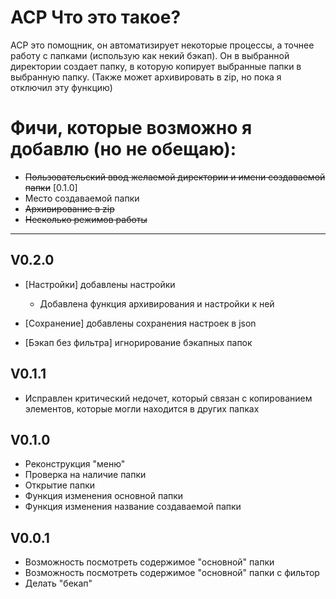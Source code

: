 # ACP Что это такое? 
ACP это помощник, он автоматизирует некоторые процессы, а точнее работу с папками (использую как некий бэкап). 
Он в выбранной директории создает папку, в которую копирует выбранные папки в выбранную папку. (Также может архивировать в zip, но пока я отключил эту функцию)


# Фичи, которые возможно я добавлю (но не обещаю):
- ~~Пользовательский ввод желаемой директории и имени создаваемой папки~~ [0.1.0]
- Место создаваемой папки
- ~~Архивирование в zip~~
- ~~Несколько режимов работы~~

---
## V0.2.0
- [Настройки] добавлены настройки 
    - Добавлена функция архивирования и настройки к ней

- [Сохранение] добавлены сохранения настроек в json 
- [Бэкап без фильтра] игнорирование бэкапных папок 

## V0.1.1
- Исправлен критический недочет, который связан с копированием элементов, которые могли находится в других папках

## V0.1.0
- Реконструкция "меню"
- Проверка на наличие папки
- Открытие папки
- Функция изменения основной папки
- Функция изменения название создаваемой папки

## V0.0.1 
- Возможность посмотреть содержимое "основной" папки
- Возможность посмотреть содержимое "основной" папки с фильтор
- Делать "бекап"
